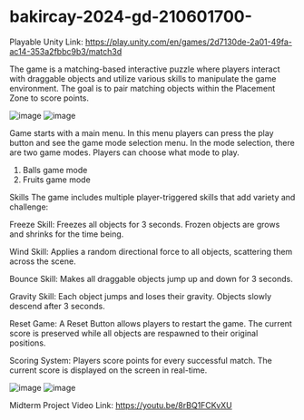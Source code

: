 # bakircay-2024-gd-210601700-



Playable Unity Link: https://play.unity.com/en/games/2d7130de-2a01-49fa-ac14-353a2fbbc9b3/match3d

The game is a matching-based interactive puzzle where players interact with draggable objects and utilize various skills to manipulate the game environment. The goal is to pair matching objects within the Placement Zone to score points.

![image](https://github.com/user-attachments/assets/081ba9be-dc22-4cba-8ba6-19696deef4f2)  ![image](https://github.com/user-attachments/assets/6bd18880-b145-4fc0-a435-c589dbc59696)


Game starts with a main menu. In this menu players can press the play button and see the game mode selection menu. In the mode selection, there are two game modes. Players can choose what mode to play.

1. Balls game mode
2. Fruits game mode

Skills
The game includes multiple player-triggered skills that add variety and challenge:

Freeze Skill:
Freezes all objects for 3 seconds. Frozen objects are grows and shrinks for the time being.

Wind Skill:
Applies a random directional force to all objects, scattering them across the scene.

Bounce Skill:
Makes all draggable objects jump up and down for 3 seconds.

Gravity Skill:
Each object jumps and loses their gravity. Objects slowly descend after 3 seconds.

Reset Game:
A Reset Button allows players to restart the game.
The current score is preserved while all objects are respawned to their original positions.

Scoring System:
Players score points for every successful match.
The current score is displayed on the screen in real-time.

![image](https://github.com/user-attachments/assets/2c39c696-66bb-4010-a871-04e443062aa2)    ![image](https://github.com/user-attachments/assets/e1b665a8-ccb8-4954-b1da-8bf60808cbd6)




Midterm Project Video Link: https://youtu.be/8rBQ1FCKvXU



